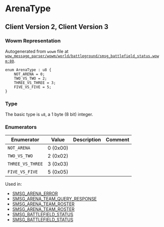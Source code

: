 # ArenaType

## Client Version 2, Client Version 3

### Wowm Representation

Autogenerated from `wowm` file at [`wow_message_parser/wowm/world/battleground/smsg_battlefield_status.wowm:80`](https://github.com/gtker/wow_messages/tree/main/wow_message_parser/wowm/world/battleground/smsg_battlefield_status.wowm#L80).

```rust,ignore
enum ArenaType : u8 {
    NOT_ARENA = 0;
    TWO_VS_TWO = 2;
    THREE_VS_THREE = 3;
    FIVE_VS_FIVE = 5;
}
```
### Type
The basic type is `u8`, a 1 byte (8 bit) integer.
### Enumerators
| Enumerator | Value  | Description | Comment |
| --------- | -------- | ----------- | ------- |
| `NOT_ARENA` | 0 (0x00) |  |  |
| `TWO_VS_TWO` | 2 (0x02) |  |  |
| `THREE_VS_THREE` | 3 (0x03) |  |  |
| `FIVE_VS_FIVE` | 5 (0x05) |  |  |

Used in:
* [SMSG_ARENA_ERROR](smsg_arena_error.md)
* [SMSG_ARENA_TEAM_QUERY_RESPONSE](smsg_arena_team_query_response.md)
* [SMSG_ARENA_TEAM_ROSTER](smsg_arena_team_roster.md)
* [SMSG_ARENA_TEAM_ROSTER](smsg_arena_team_roster.md)
* [SMSG_BATTLEFIELD_STATUS](smsg_battlefield_status.md)
* [SMSG_BATTLEFIELD_STATUS](smsg_battlefield_status.md)

